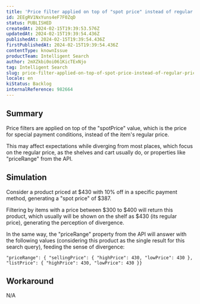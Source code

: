 ```yaml
---
title: 'Price filter applied on top of "spot price" instead of regular price'
id: 2EEgRV1NxYuns4eF7F0ZqD
status: PUBLISHED
createdAt: 2024-02-15T19:39:53.576Z
updatedAt: 2024-02-15T19:39:54.436Z
publishedAt: 2024-02-15T19:39:54.436Z
firstPublishedAt: 2024-02-15T19:39:54.436Z
contentType: knownIssue
productTeam: Intelligent Search
author: 2mXZkbi0oi061KicTExNjo
tag: Intelligent Search
slug: price-filter-applied-on-top-of-spot-price-instead-of-regular-price
locale: en
kiStatus: Backlog
internalReference: 982664
---
```


## Summary


Price filters are applied on top of the "spotPrice" value, which is the price for special payment conditions, instead of the item's regular price.

This may affect expectations while diverging from most places, which focus on the regular price, as the shelves and cart usually do, or properties like "priceRange" from the API.


##

## Simulation


Consider a product priced at $430 with 10% off in a specific payment method, generating a "spot price" of $387.

Filtering by items with a price between $300 to $400 will return this product, which usually will be shown on the shelf as $430 (its regular price), generating the perception of divergence.

In the same way, the "priceRange" property from the API will answer with the following values (considering this product as the single result for this search query), feeding the sense of divergence:

    "priceRange": { "sellingPrice": { "highPrice": 430, "lowPrice": 430 }, "listPrice": { "highPrice": 430, "lowPrice": 430 }}



##

## Workaround


N/A





